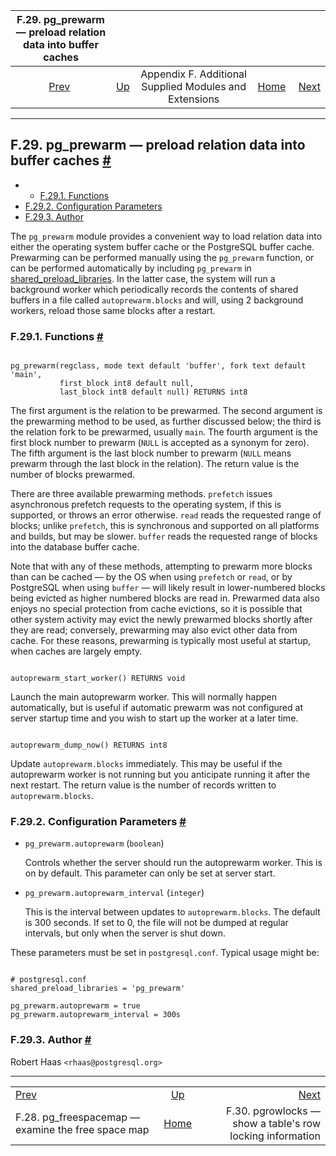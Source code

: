 

|            F.29. pg\_prewarm — preload relation data into buffer caches           |                                                                             |                                                        |                                                       |                                                                                      |
| :-------------------------------------------------------------------------------: | :-------------------------------------------------------------------------- | :----------------------------------------------------: | ----------------------------------------------------: | -----------------------------------------------------------------------------------: |
| [Prev](pgfreespacemap.html "F.28. pg_freespacemap — examine the free space map")  | [Up](contrib.html "Appendix F. Additional Supplied Modules and Extensions") | Appendix F. Additional Supplied Modules and Extensions | [Home](index.html "PostgreSQL 17devel Documentation") |  [Next](pgrowlocks.html "F.30. pgrowlocks — show a table's row locking information") |

***

## F.29. pg\_prewarm — preload relation data into buffer caches [#](#PGPREWARM)

  * *   [F.29.1. Functions](pgprewarm.html#PGPREWARM-FUNCS)
  * [F.29.2. Configuration Parameters](pgprewarm.html#PGPREWARM-CONFIG-PARAMS)
  * [F.29.3. Author](pgprewarm.html#PGPREWARM-AUTHOR)

The `pg_prewarm` module provides a convenient way to load relation data into either the operating system buffer cache or the PostgreSQL buffer cache. Prewarming can be performed manually using the `pg_prewarm` function, or can be performed automatically by including `pg_prewarm` in [shared\_preload\_libraries](runtime-config-client.html#GUC-SHARED-PRELOAD-LIBRARIES). In the latter case, the system will run a background worker which periodically records the contents of shared buffers in a file called `autoprewarm.blocks` and will, using 2 background workers, reload those same blocks after a restart.

### F.29.1. Functions [#](#PGPREWARM-FUNCS)

```

pg_prewarm(regclass, mode text default 'buffer', fork text default 'main',
           first_block int8 default null,
           last_block int8 default null) RETURNS int8
```

The first argument is the relation to be prewarmed. The second argument is the prewarming method to be used, as further discussed below; the third is the relation fork to be prewarmed, usually `main`. The fourth argument is the first block number to prewarm (`NULL` is accepted as a synonym for zero). The fifth argument is the last block number to prewarm (`NULL` means prewarm through the last block in the relation). The return value is the number of blocks prewarmed.

There are three available prewarming methods. `prefetch` issues asynchronous prefetch requests to the operating system, if this is supported, or throws an error otherwise. `read` reads the requested range of blocks; unlike `prefetch`, this is synchronous and supported on all platforms and builds, but may be slower. `buffer` reads the requested range of blocks into the database buffer cache.

Note that with any of these methods, attempting to prewarm more blocks than can be cached — by the OS when using `prefetch` or `read`, or by PostgreSQL when using `buffer` — will likely result in lower-numbered blocks being evicted as higher numbered blocks are read in. Prewarmed data also enjoys no special protection from cache evictions, so it is possible that other system activity may evict the newly prewarmed blocks shortly after they are read; conversely, prewarming may also evict other data from cache. For these reasons, prewarming is typically most useful at startup, when caches are largely empty.

```

autoprewarm_start_worker() RETURNS void
```

Launch the main autoprewarm worker. This will normally happen automatically, but is useful if automatic prewarm was not configured at server startup time and you wish to start up the worker at a later time.

```

autoprewarm_dump_now() RETURNS int8
```

Update `autoprewarm.blocks` immediately. This may be useful if the autoprewarm worker is not running but you anticipate running it after the next restart. The return value is the number of records written to `autoprewarm.blocks`.

### F.29.2. Configuration Parameters [#](#PGPREWARM-CONFIG-PARAMS)

* `pg_prewarm.autoprewarm` (`boolean`)

    Controls whether the server should run the autoprewarm worker. This is on by default. This parameter can only be set at server start.



* `pg_prewarm.autoprewarm_interval` (`integer`)

    This is the interval between updates to `autoprewarm.blocks`. The default is 300 seconds. If set to 0, the file will not be dumped at regular intervals, but only when the server is shut down.

These parameters must be set in `postgresql.conf`. Typical usage might be:

```

# postgresql.conf
shared_preload_libraries = 'pg_prewarm'

pg_prewarm.autoprewarm = true
pg_prewarm.autoprewarm_interval = 300s
```

### F.29.3. Author [#](#PGPREWARM-AUTHOR)

Robert Haas `<rhaas@postgresql.org>`

***

|                                                                                   |                                                                             |                                                                                      |
| :-------------------------------------------------------------------------------- | :-------------------------------------------------------------------------: | -----------------------------------------------------------------------------------: |
| [Prev](pgfreespacemap.html "F.28. pg_freespacemap — examine the free space map")  | [Up](contrib.html "Appendix F. Additional Supplied Modules and Extensions") |  [Next](pgrowlocks.html "F.30. pgrowlocks — show a table's row locking information") |
| F.28. pg\_freespacemap — examine the free space map                               |            [Home](index.html "PostgreSQL 17devel Documentation")            |                            F.30. pgrowlocks — show a table's row locking information |
